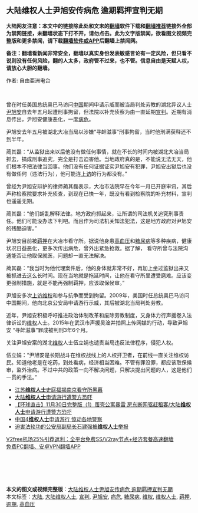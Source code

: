  <h2>大陆维权人士尹旭安传病危 逾期羁押宣判无期</h2> <p class="notice"><b>大陆网友注意：本文中的链接除此处和文末的<a href="https://github.com/bannedbook/fanqiang" >翻墙</a>软件下载和<a href="https://github.com/killgcd/justmysocks/blob/master/README.md">翻墙推荐</a>链接外全部为禁网链接，未翻墙状态下打不开，请勿点击。此为文字版禁闻，欲看图文视频完整版和更多禁闻，请下载<a href="https://github.com/bannedbook/fanqiang">翻墙软件或APP</a>后翻墙上禁闻网。</p><p>备注：翻墙看新闻非常安全，翻墙以真实身份发表敏感言论有一定风险，但只看不说则没有任何风险，翻的人太多，政府管不过来，也不管。信息自由是天赋人权，请放心大胆的翻墙。</b></p>  <div class="entry"> <p>作者: 自由亜洲电台</p> <p></br></p> <p>曾在时任美国总统奥巴马访问<span class='wp_keywordlink_affiliate'><a href="https://www.bannedbook.org/" title="中国" target="_blank">中国</a></span>期间申请示威而被当局判处劳教的湖北异议人士<a href="https://www.bannedbook.org/bnews/tag/%e5%b0%b9%e6%97%ad%e5%ae%89/" class="st_tag internal_tag" rel="tag" title="标签 尹旭安 下的日志">尹旭安</a>自去年五月起遭刑事拘留，但法院以补充侦察为由一直延期<a href="https://www.bannedbook.org/bnews/tag/%E5%AE%A3%E5%88%A4/" class="st_tag internal_tag" rel="tag" title="标签 宣判 下的日志">宣判</a>。近期有消息传出，尹旭安健康恶化，一度<a href="https://www.bannedbook.org/bnews/tag/%E7%97%85%E5%8D%B1/" class="st_tag internal_tag" rel="tag" title="标签 病危 下的日志">病危</a>。</p> <p>尹旭安去年五月被湖北大冶当局以涉嫌“寻衅滋事”刑事拘留，当时他刑满获释还不到半年。</p>  <p>蔺其磊：“从监狱出来以后他没有做任何事情，就在不长的时间内被湖北大冶当局抓去，搞成刑事追究，完全是打击迫害他。当地政府真的是，不能说无法无天，他们根本不把法律当回事。他们没有任何证据证实尹旭安有犯罪，尹旭安出狱后也没有做任何（违法行为），他可能连<span class='wp_keywordlink_affiliate'><a href="https://www.bannedbook.org/bnews/weiquan/" title="上访" target="_blank">上访</a></span>的行为都没有。”</p> <p>曾经为尹旭安辩护的律师蔺其磊表示，大冶市法院早在今年一月已开庭审讯，其后声称检察院要求补充侦查，到现在已快一年，既没有看到检察院的补充材料，宣判也遥遥无期。</p> <p>蔺其磊：“他们胡乱解释法律。地方政府抓起来，让所谓的司法机关追究刑事责任。他们可能没办法下判吧。而且作为司法机关知法犯法，这是地方政府对尹旭安的残酷迫害。”</p> <p>尹旭安目前被<a href="https://www.bannedbook.org/bnews/tag/%E7%BE%81%E6%8A%BC/" class="st_tag internal_tag" rel="tag" title="标签 羁押 下的日志">羁押</a>在大冶市看守所。据说他身患<a href="https://www.bannedbook.org/bnews/tag/%e9%ab%98%e8%a1%80%e5%8e%8b/" class="st_tag internal_tag" rel="tag" title="标签 高血压 下的日志">高血压</a>和<a href="https://www.bannedbook.org/bnews/tag/%e7%b3%96%e5%b0%bf%e7%97%85/" class="st_tag internal_tag" rel="tag" title="标签 糖尿病 下的日志">糖尿病</a>等多种疾病，健康状况日益恶化，更多次传出病危，曾外出紧急抢救。据了解， 看守所曾与法院沟通能否让他取保就医，问题却一直无法解决。</p>  <p>蔺其磊：“我当时为他代理案件后，他的身体就非常不好，再加上坐过监狱出来又被抓进去这么长时间。现在当地就是拖延时间，让他在看守所里遭受磨难。应该变更强制措施，就是不能再强制羁押，应该取保候审。”</p> <p>尹旭安多次<span class='wp_keywordlink_affiliate'><a href="https://www.bannedbook.org/bnews/weiquan/" title="上访维权" target="_blank">上访维权</a></span>和参与抗争而受到拘留。2009年，美国时任总统奥巴马访问中国期间，他向北京公安局申请游行示威，其后被湖北当局判处劳教。</p> <p>近年，尹旭安积极呼吁推进政治体制改革和废除劳教制度，又身体力行声援卷入法律诉讼的<span class='wp_keywordlink_affiliate'><a href="https://www.bannedbook.org/bnews/weiquan/" title="维权" target="_blank">维权</a></span>人士。2015年在武汉市声援吴淦并拍照上传网媒的行动，导致尹旭安 “寻衅滋事”罪成被判刑3年6个月。</p> <p>关注尹旭安案的湖北<a href="https://www.bannedbook.org/bnews/tag/%E7%BB%B4%E6%9D%83/" class="st_tag internal_tag" rel="tag" title="标签 维权 下的日志">维权</a>人士伍立娟也谴责当局违反法律程序，侵犯人权。</p>  <p>伍立娟：“尹旭安是长期战斗在维权战线上的人权扞卫者，在前线一直关注维权访民。知道他老是在吃药，到处看病，经济相当困难。不管有罪没罪，都应该取保候审，监外治病。不过中共的政策一向不解决问题，只解决提出问题的人，这是他们一贯的手法。”</p> <ul class='op-related-articles' title='相关阅读'> <li><a href='https://www.bannedbook.org/bnews/taiwannews/20201202/1440712.html' target='_blank'>江苏<b>维权人士</b>史庭福揭南京看守所黑幕</a></li> <li><a href='https://www.bannedbook.org/bnews/bannedvideo/20201130/1439709.html' target='_blank'>大陆<b>维权人士</b>申请游行遭警方恐吓</a></li> <li><a href='https://www.bannedbook.org/bnews/bannedvideo/20201130/1439706.html' target='_blank'>【环球直击】11月30日完整版（1）蛋壳公寓暴雷 房东断网驱赶租客/大陆<b>维权人士</b>申请游行遭警方恐吓</a></li> <li><a href='https://www.bannedbook.org/bnews/cnnews/20201129/1438971.html' target='_blank'>中国4<b>维权人士</b>申请游行 惊动各地警察</a></li> <li><a href='https://www.bannedbook.org/bnews/cbnews/20201127/1437684.html' target='_blank'>迫害法轮功的公安局副局长石建强被<b>维权人士</b>举报</a></li> </ul> <p class="texttj"> <a href="https://github.com/bannedbook/fanqiang/wiki/V2ray%E6%9C%BA%E5%9C%BA" target="_blank">V2free机场25%引荐返利：全平台免费SS/V2ray节点+经济套餐高速翻墙</a><br/> <a href="https://github.com/bannedbook/fanqiang/wiki/%E7%A6%81%E9%97%BB%E7%BD%91%E5%AE%89%E5%8D%93%E7%BF%BB%E5%A2%99%E6%96%B0%E9%97%BBAPP" target="_blank">免费PC翻墙、安卓VPN翻墙APP</a></p><p></br></br><br /> </br></p><a name='sharetosocial'></a>       <div><b>本文的图文或视频完整版</b>：<a href='https://www.bannedbook.org/bnews/cbnews/20201208/1444263.html'>大陆维权人士尹旭安传病危 逾期羁押宣判无期</a></div>  </div><!--END ENTRY--> <div class="postfooter"> <div>本文标签：<a href="https://www.bannedbook.org/bnews/tag/%e5%a4%a7%e9%99%86/" rel="tag">大陆</a>, <a href="https://www.bannedbook.org/bnews/tag/%E5%A4%A7%E9%99%86%E7%BB%B4%E6%9D%83%E4%BA%BA%E5%A3%AB/" rel="tag">大陆维权人士</a>, <a href="https://www.bannedbook.org/bnews/tag/%E5%AE%A3%E5%88%A4/" rel="tag">宣判</a>, <a href="https://www.bannedbook.org/bnews/tag/%e5%b0%b9%e6%97%ad%e5%ae%89/" rel="tag">尹旭安</a>, <a href="https://www.bannedbook.org/bnews/tag/%E7%97%85%E5%8D%B1/" rel="tag">病危</a>, <a href="https://www.bannedbook.org/bnews/tag/%e7%b3%96%e5%b0%bf%e7%97%85/" rel="tag">糖尿病</a>, <a href="https://www.bannedbook.org/bnews/tag/%E7%BB%B4%E6%9D%83/" rel="tag">维权</a>, <a href="https://www.bannedbook.org/bnews/tag/%e7%bb%b4%e6%9d%83%e4%ba%ba%e5%a3%ab/" rel="tag">维权人士</a>, <a href="https://www.bannedbook.org/bnews/tag/%E7%BE%81%E6%8A%BC/" rel="tag">羁押</a>, <a href="https://www.bannedbook.org/bnews/tag/%E9%80%BE%E6%9C%9F/" rel="tag">逾期</a>, <a href="https://www.bannedbook.org/bnews/tag/%e9%ab%98%e8%a1%80%e5%8e%8b/" rel="tag">高血压</a></div>  </div><!--END POSTFOOTER--> 